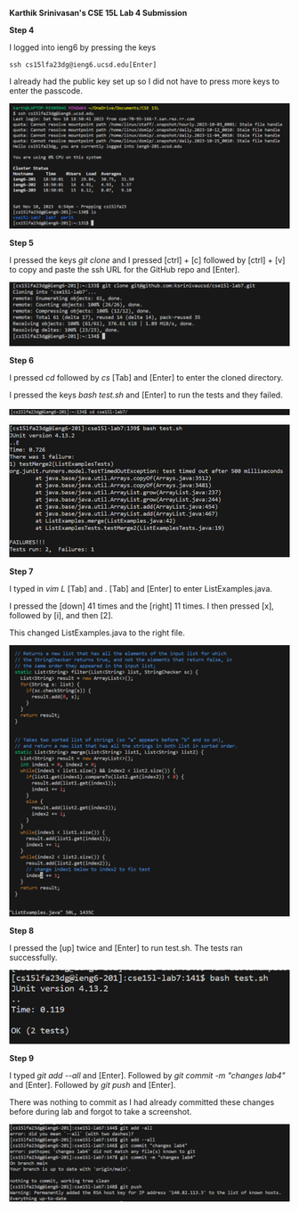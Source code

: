 **Karthik Srinivasan's CSE 15L Lab 4 Submission**

**Step 4**

I logged into ieng6 by pressing the keys 

~~~
ssh cs15lfa23dg@ieng6.ucsd.edu[Enter]
~~~

I already had the public key set up so I did not have to press more keys to enter the passcode.

![Image](CSE15LLab4Pic1.png)

**Step 5**

I pressed the keys *git clone* and I pressed [ctrl] + [c] followed by [ctrl] + [v] to copy and paste the ssh URL for the GitHub repo and [Enter].

![Image](CSE15LLab4Pic2.png)

**Step 6**

I pressed *cd* followed by *cs* [Tab] and [Enter] to enter the cloned directory.

I pressed the keys *bash test.sh* and [Enter] to run the tests and they failed.

![Image](CSE15LLab4Pic3.png)

![Image](CSE15LLab4Pic4.png)

**Step 7**

I typed in *vim L* [Tab] and . [Tab] and [Enter] to enter ListExamples.java.

I pressed the [down] 41 times and the [right] 11 times. I then pressed [x], followed by [i], and then [2].

This changed ListExamples.java to the right file.

![Image](CSE15LLab4Pic5.png)

**Step 8**

I pressed the [up] twice and [Enter] to run test.sh. The tests ran successfully.

![Image](CSE15LLab4Pic6.png)

**Step 9**

I typed *git add --all* and [Enter]. Followed by *git commit -m "changes lab4"* and [Enter]. Followed by *git push* and [Enter].

There was nothing to commit as I had already committed these changes before during lab and forgot to take a screenshot.

![Image](CSE15LLab4Pic7.png)
